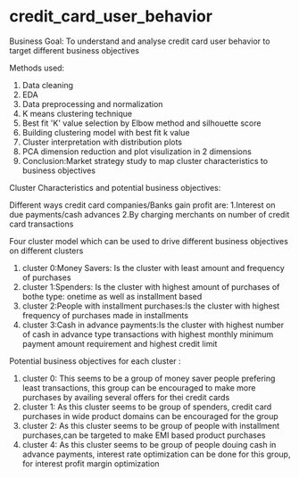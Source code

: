 # credit_card_user_behavior

Business Goal: To understand and analyse credit card user behavior to target different business objectives

Methods used:
1. Data cleaning
2. EDA
3. Data preprocessing and normalization
4. K means clustering technique
5. Best fit 'K' value selection by Elbow method and silhouette score
6. Building clustering model with best fit k value
7. Cluster interpretation with distribution plots
8. PCA dimension reduction and plot visulization  in 2 dimensions
9. Conclusion:Market strategy study to map cluster characteristics to business objectives

Cluster Characteristics and potential business objectives:

Different ways credit card companies/Banks gain profit are:
1.Interest on due payments/cash advances
2.By charging merchants on number of credit card transactions 

Four cluster model which can be used to drive different business objectives on different clusters
1. cluster 0:Money Savers: Is the cluster with least amount and frequency of purchases
2. cluster 1:Spenders: Is the cluster with highest amount of purchases of bothe type: onetime as well as installment based
3. cluster 2:People with installment purchases:Is the cluster with highest frequency of purchases made in installments
4. cluster 3:Cash in advance payments:Is the cluster with highest number of cash in advance type transactions with highest monthly minimum payment amount requirement and highest credit limit

Potential business objectives for each cluster :
1. cluster 0: This seems to be a group of money saver people prefering least transactions, this group can be encouraged to make more purchases by availing several offers for thei credit cards
2. cluster 1: As this cluster seems to be group of spenders, credit card purchases in wide product domains can be encouraged for the group
3. cluster 2: As this cluster seems to be group of people with installment purchases,can be targeted to make EMI based product purchases
4. cluster 4:  As this cluster seems to be group of people douing cash in advance payments, interest rate optimization can be done for this group, for interest profit margin optimization
